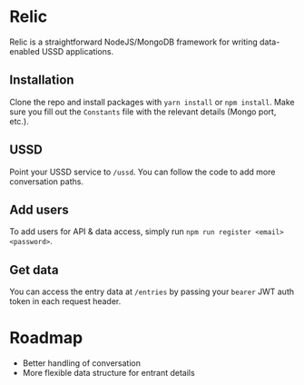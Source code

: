 # Relic

Relic is a straightforward NodeJS/MongoDB framework for writing data-enabled USSD applications.

## Installation

Clone the repo and install packages with `yarn install` or `npm install`. Make sure you fill out the `Constants` file with the relevant details (Mongo port, etc.).

## USSD

Point your USSD service to `/ussd`. You can follow the code to add more conversation paths.

## Add users

To add users for API & data access, simply run `npm run register <email> <password>`.

## Get data

You can access the entry data at `/entries` by passing your `bearer` JWT auth token in each request header.

# Roadmap

- Better handling of conversation
- More flexible data structure for entrant details
